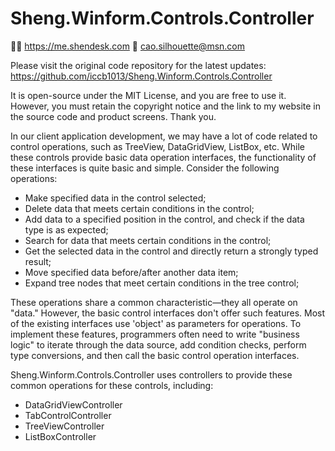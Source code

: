 # Sheng.Winform.Controls.Controller

🙋‍♂️ https://me.shendesk.com
📨 cao.silhouette@msn.com

Please visit the original code repository for the latest updates: https://github.com/iccb1013/Sheng.Winform.Controls.Controller

It is open-source under the MIT License, and you are free to use it. However, you must retain the copyright notice and the link to my website in the source code and product screens. Thank you.

In our client application development, we may have a lot of code related to control operations, such as TreeView, DataGridView, ListBox, etc. While these controls provide basic data operation interfaces, the functionality of these interfaces is quite basic and simple. Consider the following operations:

- Make specified data in the control selected;
- Delete data that meets certain conditions in the control;
- Add data to a specified position in the control, and check if the data type is as expected;
- Search for data that meets certain conditions in the control;
- Get the selected data in the control and directly return a strongly typed result;
- Move specified data before/after another data item;
- Expand tree nodes that meet certain conditions in the tree control;

These operations share a common characteristic—they all operate on "data." However, the basic control interfaces don't offer such features. Most of the existing interfaces use 'object' as parameters for operations. To implement these features, programmers often need to write "business logic" to iterate through the data source, add condition checks, perform type conversions, and then call the basic control operation interfaces.

Sheng.Winform.Controls.Controller uses controllers to provide these common operations for these controls, including:

- DataGridViewController
- TabControlController
- TreeViewController
- ListBoxController

